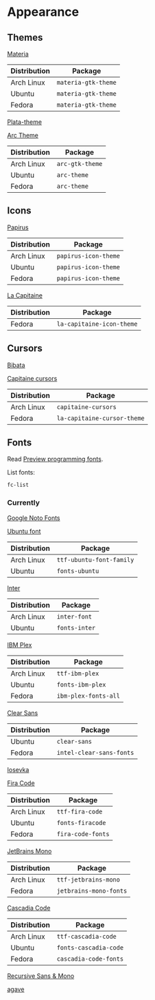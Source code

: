 # Appearance

## Themes

[Materia](https://github.com/nana-4/materia-theme)

| Distribution | Package             |
| ------------ | ------------------- |
| Arch Linux   | `materia-gtk-theme` |
| Ubuntu       | `materia-gtk-theme` |
| Fedora       | `materia-gtk-theme` |

[Plata-theme](https://gitlab.com/tista500/plata-theme)

[Arc Theme](https://github.com/jnsh/arc-theme)

| Distribution | Package         |
| ------------ | --------------- |
| Arch Linux   | `arc-gtk-theme` |
| Ubuntu       | `arc-theme`     |
| Fedora       | `arc-theme`     |

## Icons

[Papirus](https://github.com/PapirusDevelopmentTeam/papirus-icon-theme)

| Distribution | Package              |
| ------------ | -------------------- |
| Arch Linux   | `papirus-icon-theme` |
| Ubuntu       | `papirus-icon-theme` |
| Fedora       | `papirus-icon-theme` |

[La Capitaine](https://github.com/keeferrourke/la-capitaine-icon-theme)

| Distribution | Package                   |
| ------------ | ------------------------- |
| Fedora       | `la-capitaine-icon-theme` |

## Cursors

[Bibata](https://github.com/KaizIqbal/Bibata_Cursor)

[Capitaine cursors](https://github.com/keeferrourke/capitaine-cursors)

| Distribution | Package                     |
| ------------ | --------------------------- |
| Arch Linux   | `capitaine-cursors`         |
| Fedora       | `la-capitaine-cursor-theme` |

## Fonts

Read [Preview programming fonts](https://www.programmingfonts.org/).

List fonts:

```sh
fc-list
```

### Currently

[Google Noto Fonts](https://www.google.com/get/noto/)

[Ubuntu font](https://design.ubuntu.com/font/)

| Distribution | Package                  |
| ------------ | ------------------------ |
| Arch Linux   | `ttf-ubuntu-font-family` |
| Ubuntu       | `fonts-ubuntu`           |

[Inter](https://github.com/rsms/inter)

| Distribution | Package       |
| ------------ | ------------- |
| Arch Linux   | `inter-font`  |
| Ubuntu       | `fonts-inter` |

[IBM Plex](https://github.com/IBM/plex)

| Distribution | Package              |
| ------------ | -------------------- |
| Arch Linux   | `ttf-ibm-plex`       |
| Ubuntu       | `fonts-ibm-plex`     |
| Fedora       | `ibm-plex-fonts-all` |

[Clear Sans](https://01.org/clear-sans)

| Distribution | Package                  |
| ------------ | ------------------------ |
| Ubuntu       | `clear-sans`             |
| Fedora       | `intel-clear-sans-fonts` |

[Iosevka](https://github.com/be5invis/Iosevka)

[Fira Code](https://github.com/tonsky/FiraCode)

| Distribution | Package           |
| ------------ | ----------------- |
| Arch Linux   | `ttf-fira-code`   |
| Ubuntu       | `fonts-firacode`  |
| Fedora       | `fira-code-fonts` |

[JetBrains Mono](https://github.com/JetBrains/JetBrainsMono)

| Distribution | Package                |
| ------------ | ---------------------- |
| Arch Linux   | `ttf-jetbrains-mono`   |
| Fedora       | `jetbrains-mono-fonts` |

[Cascadia Code](https://github.com/microsoft/cascadia-code)

| Distribution | Package               |
| ------------ | --------------------- |
| Arch Linux   | `ttf-cascadia-code`   |
| Ubuntu       | `fonts-cascadia-code` |
| Fedora       | `cascadia-code-fonts` |

[Recursive Sans & Mono](https://github.com/arrowtype/recursive)

[agave](https://github.com/agarick/agave)
